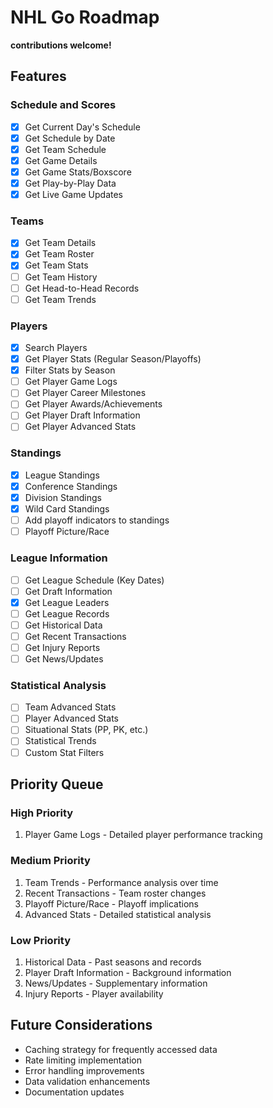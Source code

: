 # NHL Go Roadmap

__contributions welcome!__

## Features

### Schedule and Scores
- [x] Get Current Day's Schedule
- [x] Get Schedule by Date
- [x] Get Team Schedule
- [x] Get Game Details
- [x] Get Game Stats/Boxscore
- [x] Get Play-by-Play Data
- [x] Get Live Game Updates

### Teams
- [x] Get Team Details
- [x] Get Team Roster
- [x] Get Team Stats
- [ ] Get Team History
- [ ] Get Head-to-Head Records
- [ ] Get Team Trends

### Players
- [x] Search Players
- [x] Get Player Stats (Regular Season/Playoffs)
- [x] Filter Stats by Season
- [ ] Get Player Game Logs
- [ ] Get Player Career Milestones
- [ ] Get Player Awards/Achievements
- [ ] Get Player Draft Information
- [ ] Get Player Advanced Stats

### Standings
- [x] League Standings
- [x] Conference Standings
- [x] Division Standings
- [x] Wild Card Standings
- [ ] Add playoff indicators to standings
- [ ] Playoff Picture/Race

### League Information
- [ ] Get League Schedule (Key Dates)
- [ ] Get Draft Information
- [x] Get League Leaders
- [ ] Get League Records
- [ ] Get Historical Data
- [ ] Get Recent Transactions
- [ ] Get Injury Reports
- [ ] Get News/Updates

### Statistical Analysis
- [ ] Team Advanced Stats
- [ ] Player Advanced Stats
- [ ] Situational Stats (PP, PK, etc.)
- [ ] Statistical Trends
- [ ] Custom Stat Filters

## Priority Queue

### High Priority
1. Player Game Logs - Detailed player performance tracking

### Medium Priority
1. Team Trends - Performance analysis over time
2. Recent Transactions - Team roster changes
3. Playoff Picture/Race - Playoff implications
4. Advanced Stats - Detailed statistical analysis

### Low Priority
1. Historical Data - Past seasons and records
2. Player Draft Information - Background information
3. News/Updates - Supplementary information
4. Injury Reports - Player availability

## Future Considerations
- Caching strategy for frequently accessed data
- Rate limiting implementation
- Error handling improvements
- Data validation enhancements
- Documentation updates 